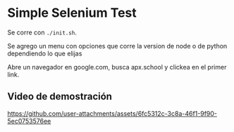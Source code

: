# Simple Selenium Test #

Se corre con `./init.sh`.

Se agrego un menu con opciones que corre la version de node o de python dependiendo lo que elijas

Abre un navegador en google.com, busca apx.school y clickea en el primer link.

## Video de demostración ##

https://github.com/user-attachments/assets/6fc5312c-3c8a-46f1-9f90-5ec0753576ee

